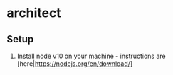 # architect

## Setup
1. Install node v10 on your machine - instructions are [here|https://nodejs.org/en/download/]
